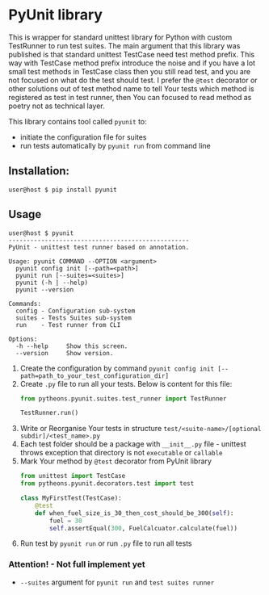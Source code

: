 # PyUnit library
This is wrapper for standard unittest library for Python with custom TestRunner to run test suites.
The main argument that this library was published is that standard unittest TestCase need test method prefix.
This way with TestCase method prefix introduce the noise and if you have a lot small test methods in TestCase
class then you still read test, and you are not focused on what do the test should test.
I prefer the `@test` decorator or other solutions out of test method name to tell Your tests which method 
is registered as test in test runner, then You can focused to read method as poetry not as technical layer.

This library contains tool called `pyunit` to:
- initiate the configuration file for suites
- run tests automatically by `pyunit run` from command line 

## Installation:
```shell script
user@host $ pip install pyunit
```

## Usage
```shell script
user@host $ pyunit
--------------------------------------------------
PyUnit - unittest test runner based on annotation.

Usage: pyunit COMMAND --OPTION <argument>
  pyunit config init [--path=<path>]
  pyunit run [--suites=<suites>]
  pyunit (-h | --help)
  pyunit --version

Commands:
  config - Configuration sub-system
  suites - Tests Suites sub-system
  run    - Test runner from CLI

Options:
  -h --help     Show this screen.
  --version     Show version.

```

1. Create the configuration by command `pyunit config init [--path=path_to_your_test_configuration_dir]`
2. Create `.py` file to run all your tests. Below is content for this file:
    ```python
    from pytheons.pyunit.suites.test_runner import TestRunner
    
    TestRunner.run()
    ```
3. Write or Reorganise Your tests in structure `test/<suite-name>/[optional subdir]/<test_name>.py`
4. Each test folder should be a package with `__init__.py` file - unittest throws exception that directory
is not `executable` or `callable`
5. Mark Your method by `@test` decorator from PyUnit library
    ```python
    from unittest import TestCase
    from pytheons.pyunit.decorators.test import test
    
    class MyFirstTest(TestCase):
        @test
        def when_fuel_size_is_30_then_cost_should_be_300(self):
            fuel = 30
            self.assertEqual(300, FuelCalcuator.calculate(fuel))
    ```
6. Run test by `pyunit run` or run  `.py` file to run all tests

### Attention! - Not full implement yet

-  `--suites` argument for `pyunit run` and `test suites runner`
